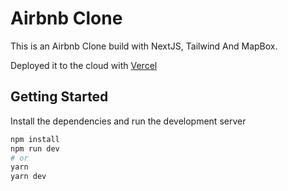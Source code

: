 # Airbnb Clone 

This is an Airbnb Clone build with NextJS, Tailwind And MapBox.

Deployed it to the cloud with [Vercel](airbnb-clone-dusky-mu.vercel.app) 


## Getting Started

Install the dependencies and run the development server

```bash
npm install
npm run dev
# or
yarn
yarn dev
```


